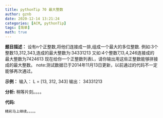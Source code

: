 ```yaml
---
title: pythonTip 70 最大整数
author: gznb
date: 2020-12-14 13:21:24
categories: [ACM, pythonTip]
tags: [简单]
math: true
---
```


**题目描述：**
设有n个正整数,将他们连接成一排,组成一个最大的多位整数.
例如:3个整数13,312,343,连成的最大整数为:34331213
又如:4个整数7,13,4,246连接成的最大整数为7424613
现在给你一个正整数列表L，请你输出用这些正整数能够拼接成的最大整数。
note:测试数据已于2014年11月13日更新，以前通过的代码不一定能够再次通过。

**示例：**
输入：
L = [13, 312, 343]
输出：
34331213


**分析:**
稍等片刻。。。。

**代码:**
```python
精彩马上继续。。。。。
```
